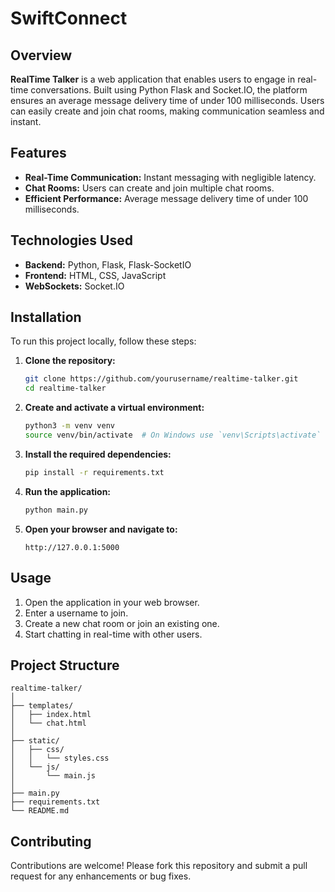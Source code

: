 # SwiftConnect

## Overview

**RealTime Talker** is a web application that enables users to engage in real-time conversations. Built using Python Flask and Socket.IO, the platform ensures an average message delivery time of under 100 milliseconds. Users can easily create and join chat rooms, making communication seamless and instant.

## Features

- **Real-Time Communication:** Instant messaging with negligible latency.
- **Chat Rooms:** Users can create and join multiple chat rooms.
- **Efficient Performance:** Average message delivery time of under 100 milliseconds.

## Technologies Used

- **Backend:** Python, Flask, Flask-SocketIO
- **Frontend:** HTML, CSS, JavaScript
- **WebSockets:** Socket.IO

## Installation

To run this project locally, follow these steps:

1. **Clone the repository:**
   ```bash
   git clone https://github.com/yourusername/realtime-talker.git
   cd realtime-talker
   ```

2. **Create and activate a virtual environment:**
   ```bash
   python3 -m venv venv
   source venv/bin/activate  # On Windows use `venv\Scripts\activate`
   ```

3. **Install the required dependencies:**
   ```bash
   pip install -r requirements.txt
   ```

4. **Run the application:**
   ```bash
   python main.py
   ```

5. **Open your browser and navigate to:**
   ```
   http://127.0.0.1:5000
   ```

## Usage

1. Open the application in your web browser.
2. Enter a username to join.
3. Create a new chat room or join an existing one.
4. Start chatting in real-time with other users.

## Project Structure

```
realtime-talker/
│
├── templates/
│   ├── index.html
│   └── chat.html
│
├── static/
│   ├── css/
│   │   └── styles.css
│   └── js/
│       └── main.js
│
├── main.py
├── requirements.txt
└── README.md
```

## Contributing

Contributions are welcome! Please fork this repository and submit a pull request for any enhancements or bug fixes.
